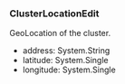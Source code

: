 ### ClusterLocationEdit
GeoLocation of the cluster.

- address: System.String
- latitude: System.Single
- longitude: System.Single
